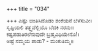 +++
title = "034"

+++
ಎಷ್ಟು ಚಿಂತಿಸಿದೊಡಂ ಶಂಕೆಯನೆ ಬೆಳೆಸುವೀ।  
ಸೃಷ್ಟಿಯಲಿ ತತ್ತ್ವವೆಲ್ಲಿಯೊ ಬೆದಕಿ ನರನು॥  
ಕಷ್ಟಪಡುತಿರಲೆನುವುದೇ ಬ್ರಹ್ಮವಿಧಿಯೇನೊ!।  
ಅಷ್ಟೆ ನಮ್ಮಯ ಪಾಡು? - ಮಂಕುತಿಮ್ಮ॥  
